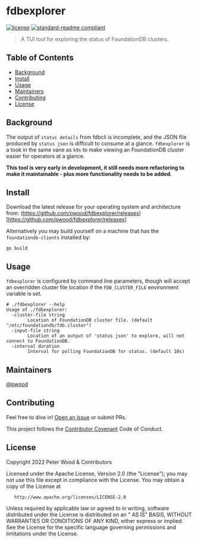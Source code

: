 # fdbexplorer

[![license](https://img.shields.io/github/license/pwood/fdbexplorer.svg)](https://github.com/pwood/fdbexplorer/blob/master/LICENSE)
[![standard-readme compliant](https://img.shields.io/badge/standard--readme-OK-green.svg)](https://github.com/RichardLitt/standard-readme)

> A TUI tool for exploring the status of FoundationDB clusters.

## Table of Contents

- [Background](#background)
- [Install](#install)
- [Usage](#usage)
- [Maintainers](#maintainers)
- [Contributing](#contributing)
- [License](#license)

## Background

The output of `status details` from fdbcli is incomplete, and the JSON file produced by `status json` is difficult
to consume at a glance. `fdbexplorer` is a took in the same vane as `k9s` to make viewing an FoundationDB cluster
easier for operators at a glance.

**This tool is very early in development, it still needs more refactoring to make it maintainable - plus more functionality needs to be added.**

## Install

Download the latest release for your operating system and architecture from: (https://github.com/pwood/fdbexplorer/releases)[https://github.com/pwood/fdbexplorer/releases]

Alternatively you may build yourself on a machine that has the `foundationdb-clients` installed by:

`go build`

## Usage

`fdbexplorer` is configured by command line parameters, though will accept an overridden cluster file location if the
`FDB_CLUSTER_FILE` environment variable is set.

```shell
# ./fdbexplorer --help
Usage of ./fdbexplorer:
  -cluster-file string
    	Location of FoundationDB cluster file. (default "/etc/foundationdb/fdb.cluster")
  -input-file string
    	Location of an output of 'status json' to explore, will not connect to FoundationDB.
  -interval duration
    	Interval for polling FoundationDB for status. (default 10s)
```

## Maintainers

[@pwood](https://github.com/pwood)

## Contributing

Feel free to dive in! [Open an issue](https://github.com/pwood/fdbexplorer/issues/new) or submit PRs.

This project follows the [Contributor Covenant](https://www.contributor-covenant.org/version/1/4/code-of-conduct/) Code
of Conduct.

## License

Copyright 2022 Peter Wood & Contributors

Licensed under the Apache License, Version 2.0 (the "License"); you may not use this file except in compliance with the
License. You may obtain a copy of the License at

       http://www.apache.org/licenses/LICENSE-2.0

Unless required by applicable law or agreed to in writing, software distributed under the License is distributed on an "
AS IS" BASIS, WITHOUT WARRANTIES OR CONDITIONS OF ANY KIND, either express or implied. See the License for the specific
language governing permissions and limitations under the License.